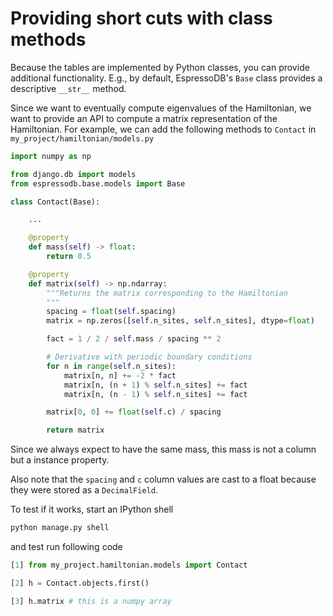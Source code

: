 # Providing short cuts with class methods

Because the tables are implemented by Python classes, you can provide additional functionality.
E.g., by default, EspressoDB's `Base` class provides a descriptive `__str__` method.

Since we want to eventually compute eigenvalues of the Hamiltonian, we want to provide an API to compute a matrix representation of the Hamiltonian.
For example, we can add the following methods to `Contact` in `my_project/hamiltonian/models.py`
```python
import numpy as np

from django.db import models
from espressodb.base.models import Base

class Contact(Base):

    ...

    @property
    def mass(self) -> float:
        return 0.5

    @property
    def matrix(self) -> np.ndarray:
        """Returns the matrix corresponding to the Hamiltonian
        """
        spacing = float(self.spacing)
        matrix = np.zeros([self.n_sites, self.n_sites], dtype=float)

        fact = 1 / 2 / self.mass / spacing ** 2

        # Derivative with periodic boundary conditions
        for n in range(self.n_sites):
            matrix[n, n] += -2 * fact
            matrix[n, (n + 1) % self.n_sites] += fact
            matrix[n, (n - 1) % self.n_sites] += fact

        matrix[0, 0] += float(self.c) / spacing

        return matrix
```
Since we always expect to have the same mass, this mass is not a column but a instance property.

Also note that the `spacing` and `c` column values are cast to a float because they were stored as a `DecimalField`.

To test if it works, start an IPython shell
```bash
python manage.py shell
```
and test run following code
```python
[1] from my_project.hamiltonian.models import Contact

[2] h = Contact.objects.first()

[3] h.matrix # this is a numpy array
```
